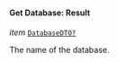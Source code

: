 

#### Get Database: Result  
  
<article>

*item* [`DatabaseDTO?`](#database) 

The name of the database.

</article>

